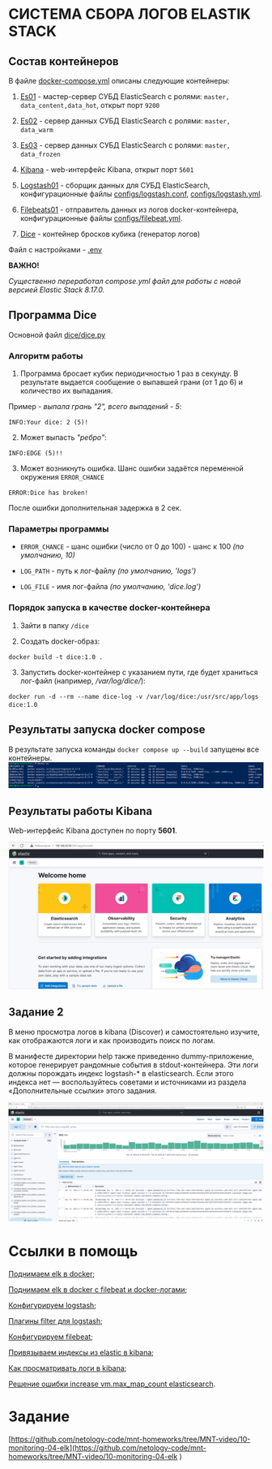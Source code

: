 # СИСТЕМА СБОРА ЛОГОВ ELASTIK STACK

## Состав контейнеров

В файле [docker-compose.yml](docker-compose.yml) описаны следующие контейнеры:

1. [Es01](docker-compose.yml#L4) - мастер-сервер СУБД ElasticSearch с ролями: `master, data_content,data_hot`, открыт порт `9200`

2. [Es02](docker-compose.yml#L45) - сервер данных СУБД ElasticSearch с ролями: `master, data_warm`

3. [Es03](docker-compose.yml#L78) - сервер данных СУБД ElasticSearch с ролями: `master, data_frozen`

4. [Kibana](docker-compose.yml#L115) - web-интерфейс Kibana, открыт порт `5601`

6.  [Logstash01](docker-compose.yml#L146) - сборщик данных для СУБД ElasticSearch, конфигурационные файлы [configs/logstash.conf](configs/logstash.conf), [configs/logstash.yml](configs/logstash.yml).

7.  [Filebeats01](docker-compose.yml#L170) - отправитель данных из логов docker-контейнера, конфигурационные файлы [configs/filebeat.yml](configs/filebeat.yml).

8. [Dice](docker-compose.yml#L194) - контейнер бросков кубика (генератор логов)


Файл с настройками - [.env](.env)

__ВАЖНО!__

_Существенно переработал compose.yml файл для работы с новой версией Elastic Stack 8.17.0._


## Программа Dice

Основной файл [dice/dice.py](dice/dice.py)

### Алгоритм работы

1. Программа бросает кубик периодичностью 1 раз в секунду. В результате выдается сообщение о выпавшей грани (от 1 до 6) и количество их выпадания.

Пример - _выпала грань "2", всего выпадений - 5_:
```
INFO:Your dice: 2 (5)!
```

2. Может выпасть _"ребро"_:
```
INFO:EDGE (5)!!
```

3. Может возникнуть ошибка. Шанс ошибки задаётся переменной окружения `ERROR_CHANCE`
```
ERROR:Dice has broken!
```

После ошибки дополнительная задержка в 2 сек.

### Параметры программы

- `ERROR_CHANCE` - шанс ошибки (число от 0 до 100) - шанс к 100 _(по умолчанию, 10)_

- `LOG_PATH` - путь к лог-файлу _(по умолчанию, 'logs')_

- `LOG_FILE` - имя лог-файла _(по умолчанию, 'dice.log')_ 


### Порядок запуска в качестве docker-контейнера

1. Зайти в папку  `/dice`

2. Создать docker-образ:
```
docker build -t dice:1.0 .
```

3. Запустить docker-контейнер с указанием пути, где будет храниться лог-файл (например, _/var/log/dice/_):
```
docker run -d --rm --name dice-log -v /var/log/dice:/usr/src/app/logs dice:1.0
```


## Результаты запуска docker compose

В результате запуска команды `docker compose up --build` запущены все контейнеры.
![Запуск docker-контейнеров](docker01.png)

## Результаты работы Kibana

Web-интерфейс Kibana доступен по порту __5601__.

![Результаты запуска Kibana](kibana01.png)


## Задание 2

В меню просмотра логов в kibana (Discover) и самостоятельно изучите, как отображаются логи и как производить поиск по логам.

В манифесте директории help также приведенно dummy-приложение, которое генерирует рандомные события в stdout-контейнера. Эти логи должны порождать индекс logstash-* в elasticsearch. Если этого индекса нет — воспользуйтесь советами и источниками из раздела «Дополнительные ссылки» этого задания.

![Результаты запуска Kibana](kibana02.png)


# Ссылки в помощь

[Поднимаем elk в docker](https://www.elastic.co/guide/en/elastic-stack-get-started/current/get-started-docker.html);

[Поднимаем elk в docker с filebeat и docker-логами](https://www.sarulabs.com/post/5/2019-08-12/sending-docker-logs-to-elasticsearch-and-kibana-with-filebeat.html);

[Конфигурируем logstash](https://www.elastic.co/guide/en/logstash/current/configuration.html);

[Плагины filter для logstash](https://www.elastic.co/guide/en/logstash/current/filter-plugins.html);

[Конфигурируем filebeat](https://www.elastic.co/guide/en/beats/libbeat/5.3/config-file-format.html);

[Привязываем индексы из elastic в kibana](https://www.elastic.co/guide/en/kibana/current/index-patterns.html);

[Как просматривать логи в kibana](https://www.elastic.co/guide/en/kibana/current/discover.html);

[Решение ошибки increase vm.max_map_count elasticsearch](https://stackoverflow.com/questions/42889241/how-to-increase-vm-max-map-count).




# Задание
[https://github.com/netology-code/mnt-homeworks/tree/MNT-video/10-monitoring-04-elk](https://github.com/netology-code/mnt-homeworks/tree/MNT-video/10-monitoring-04-elk
)
